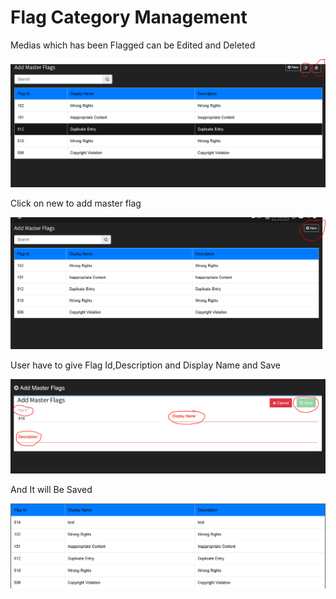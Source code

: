 # Flag Category Management

Medias which has been Flagged can be Edited and Deleted

![](../../.gitbook/assets/image%20%2812%29.png)

Click on new to add master flag

![](../../.gitbook/assets/image%20%28240%29.png)

User have to give Flag Id,Description and Display Name and Save

![](../../.gitbook/assets/image%20%2811%29.png)

And It will Be Saved

![](../../.gitbook/assets/image%20%2877%29.png)



